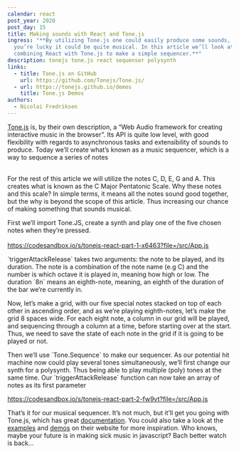 ```yaml
---
calendar: react
post_year: 2020
post_day: 15
title: Making sounds with React and Tone.js
ingress: "**By utilizing Tone.js one could easily produce some sounds, and if
  you’re lucky it could be quite musical. In this article we’ll look at
  combining React with Tone.js to make a simple sequencer.**"
description: tonejs tone.js react sequenser polysynth
links:
  - title: Tone.js on GitHub
    url: https://github.com/Tonejs/Tone.js/
  - url: https://tonejs.github.io/demos
    title: Tone.js Demos
authors:
  - Nicolai Fredriksen
---
```

[Tone.js](https://tonejs.github.io/) is, by their own description, a “Web Audio framework for creating interactive music in the browser”. Its API is quite low level, with good flexibility with regards to asynchronous tasks and extensibility of sounds to produce. Today we’ll create what’s known as a music sequencer, which is a way to sequence a series of notes

\
For the rest of this article we will utilize the notes C, D, E, G and A. This creates what is known as the C Major Pentatonic Scale. Why these notes and this scale? In simple terms, it means all the notes sound good together, but the why is beyond the scope of this article. Thus increasing our chance of making something that sounds musical.



First we’ll import Tone.JS, create a synth and play one of the five chosen notes when they’re pressed.\
\
<https://codesandbox.io/s/tonejs-react-part-1-x6463?file=/src/App.js>

\`triggerAttackRelease\` takes two arguments: the note to be played, and its duration. The note is a combination of the note name (e.g C) and the number is which octave it is played in, meaning how high or low. The duration \`8n\` means an eighth-note, meaning, an eighth of the duration of the bar we’re currently in. 

Now, let’s make a grid, with our five special notes stacked on top of each other in ascending order, and as we’re playing eighth-notes, let’s make the grid 8 spaces wide. For each eight note, a column in our grid will be played, and sequencing through a column at a time, before starting over at the start. Thus, we need to save the state of each note in the grid if it is going to be played or not.

Then we’ll use \`Tone.Sequence\` to make our sequencer. As our potential hit machine now could play several tones simultaneously, we’ll first change our synth for a polysynth. Thus being able to play multiple (poly) tones at the same time. Our \`triggerAttackRelease\` function can now take an array of notes as its first parameter 

<https://codesandbox.io/s/tonejs-react-part-2-fw9vt?file=/src/App.js> 

That’s it for our musical sequencer. It’s not much, but it’ll get you going with Tone.js, which has great [documentation](https://tonejs.github.io/docs/14.7.58/index.html). You could also take a look at the [examples](https://tonejs.github.io/examples/) and [demos](https://tonejs.github.io/demos) on their website for more inspiration. Who knows, maybe your future is in making sick music in javascript? Bach better watch is back...
